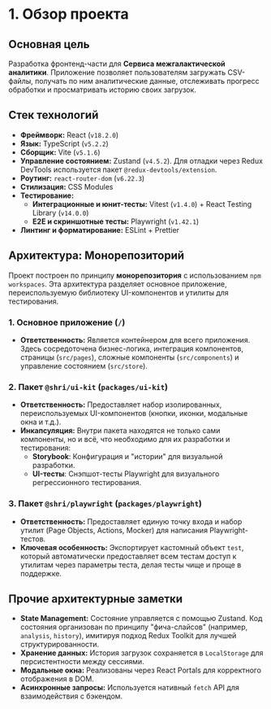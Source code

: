# 1. Обзор проекта

## Основная цель
Разработка фронтенд-части для **Сервиса межгалактической аналитики**. Приложение позволяет пользователям загружать CSV-файлы, получать по ним аналитические данные, отслеживать прогресс обработки и просматривать историю своих загрузок.

## Стек технологий
- **Фреймворк:** React (`v18.2.0`)
- **Язык:** TypeScript (`v5.2.2`)
- **Сборщик:** Vite (`v5.1.6`)
- **Управление состоянием:** Zustand (`v4.5.2`). Для отладки через Redux DevTools используется пакет `@redux-devtools/extension`.
- **Роутинг:** `react-router-dom` (`v6.22.3`)
- **Стилизация:** CSS Modules
- **Тестирование:**
    -   **Интеграционные и юнит-тесты:** Vitest (`v1.4.0`) + React Testing Library (`v14.0.0`)
    -   **E2E и скриншотные тесты:** Playwright (`v1.42.1`)
- **Линтинг и форматирование:** ESLint + Prettier

## Архитектура: Монорепозиторий

Проект построен по принципу **монорепозитория** с использованием `npm workspaces`. Эта архитектура разделяет основное приложение, переиспользуемую библиотеку UI-компонентов и утилиты для тестирования.

### 1. Основное приложение (`/`)

-   **Ответственность:** Является контейнером для всего приложения. Здесь сосредоточена бизнес-логика, интеграция компонентов, страницы (`src/pages`), сложные компоненты (`src/components`) и управление состоянием (`src/store`).

### 2. Пакет `@shri/ui-kit` (`packages/ui-kit`)

-   **Ответственность:** Предоставляет набор изолированных, переиспользуемых UI-компонентов (кнопки, иконки, модальные окна и т.д.).
-   **Инкапсуляция:** Внутри пакета находятся не только сами компоненты, но и всё, что необходимо для их разработки и тестирования:
    -   **Storybook**: Конфигурация и "истории" для визуальной разработки.
    -   **UI-тесты**: Снэпшот-тесты Playwright для визуального регрессионного тестирования.

### 3. Пакет `@shri/playwright` (`packages/playwright`)

-   **Ответственность:** Предоставляет единую точку входа и набор утилит (Page Objects, Actions, Mocker) для написания Playwright-тестов.
-   **Ключевая особенность:** Экспортирует кастомный объект `test`, который автоматически предоставляет всем тестам доступ к утилитам через параметры теста, делая тесты чище и проще в поддержке.

## Прочие архитектурные заметки
- **State Management:** Состояние управляется с помощью Zustand. Код состояния организован по принципу "фича-слайсов" (например, `analysis`, `history`), имитируя подход Redux Toolkit для лучшей структурированности.
- **Хранение данных:** История загрузок сохраняется в `LocalStorage` для персистентности между сессиями.
- **Модальные окна:** Реализованы через React Portals для корректного отображения в DOM.
- **Асинхронные запросы:** Используется нативный `fetch` API для взаимодействия с бэкендом.
